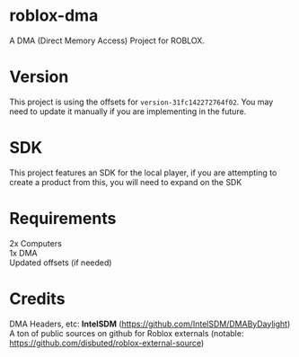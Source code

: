 # roblox-dma
A DMA (Direct Memory Access) Project for ROBLOX.
# Version
This project is using the offsets for `version-31fc142272764f02`. You may need to update it manually if you are implementing in the future.
# SDK
This project features an SDK for the local player, if you are attempting to create a product from this, you will need to expand on the SDK
# Requirements
2x Computers<br>
1x DMA<br>
Updated offsets (if needed)
# Credits
DMA Headers, etc: **IntelSDM** (https://github.com/IntelSDM/DMAByDaylight)
A ton of public sources on github for Roblox externals (notable: https://github.com/disbuted/roblox-external-source)
